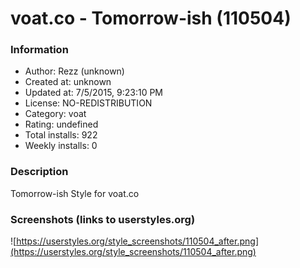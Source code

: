 # voat.co - Tomorrow-ish (110504)

### Information
- Author: Rezz (unknown)
- Created at: unknown
- Updated at: 7/5/2015, 9:23:10 PM
- License: NO-REDISTRIBUTION
- Category: voat
- Rating: undefined
- Total installs: 922
- Weekly installs: 0


### Description
Tomorrow-ish Style for voat.co


### Screenshots (links to userstyles.org)
![https://userstyles.org/style_screenshots/110504_after.png](https://userstyles.org/style_screenshots/110504_after.png)


